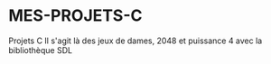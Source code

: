 # MES-PROJETS-C
Projets C
Il s'agit là des jeux de dames, 2048 et puissance 4 avec la bibliothèque SDL
